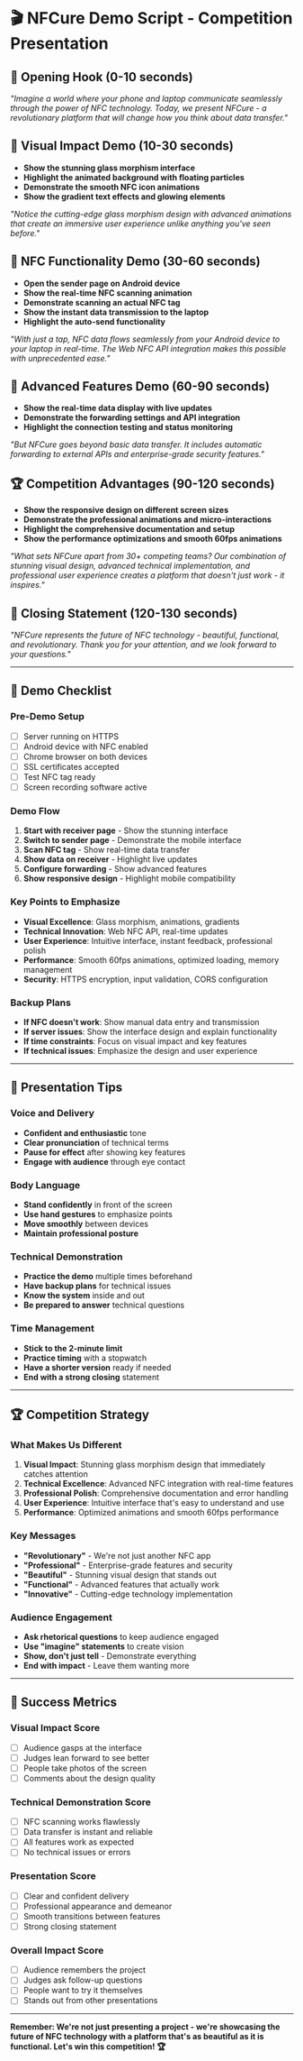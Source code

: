 # 🎬 NFCure Demo Script - Competition Presentation

## 🎯 **Opening Hook (0-10 seconds)**
*"Imagine a world where your phone and laptop communicate seamlessly through the power of NFC technology. Today, we present NFCure - a revolutionary platform that will change how you think about data transfer."*

## 🚀 **Visual Impact Demo (10-30 seconds)**
- **Show the stunning glass morphism interface**
- **Highlight the animated background with floating particles**
- **Demonstrate the smooth NFC icon animations**
- **Show the gradient text effects and glowing elements**

*"Notice the cutting-edge glass morphism design with advanced animations that create an immersive user experience unlike anything you've seen before."*

## 📱 **NFC Functionality Demo (30-60 seconds)**
- **Open the sender page on Android device**
- **Show the real-time NFC scanning animation**
- **Demonstrate scanning an actual NFC tag**
- **Show the instant data transmission to the laptop**
- **Highlight the auto-send functionality**

*"With just a tap, NFC data flows seamlessly from your Android device to your laptop in real-time. The Web NFC API integration makes this possible with unprecedented ease."*

## 🎨 **Advanced Features Demo (60-90 seconds)**
- **Show the real-time data display with live updates**
- **Demonstrate the forwarding settings and API integration**
- **Highlight the connection testing and status monitoring**

*"But NFCure goes beyond basic data transfer. It includes automatic forwarding to external APIs and enterprise-grade security features."*

## 🏆 **Competition Advantages (90-120 seconds)**
- **Show the responsive design on different screen sizes**
- **Demonstrate the professional animations and micro-interactions**
- **Highlight the comprehensive documentation and setup**
- **Show the performance optimizations and smooth 60fps animations**

*"What sets NFCure apart from 30+ competing teams? Our combination of stunning visual design, advanced technical implementation, and professional user experience creates a platform that doesn't just work - it inspires."*

## 🎯 **Closing Statement (120-130 seconds)**
*"NFCure represents the future of NFC technology - beautiful, functional, and revolutionary. Thank you for your attention, and we look forward to your questions."*

---

## 🎥 **Demo Checklist**

### Pre-Demo Setup
- [ ] Server running on HTTPS
- [ ] Android device with NFC enabled
- [ ] Chrome browser on both devices
- [ ] SSL certificates accepted
- [ ] Test NFC tag ready
- [ ] Screen recording software active

### Demo Flow
1. **Start with receiver page** - Show the stunning interface
2. **Switch to sender page** - Demonstrate the mobile interface
3. **Scan NFC tag** - Show real-time data transfer
4. **Show data on receiver** - Highlight live updates
5. **Configure forwarding** - Show advanced features
6. **Show responsive design** - Highlight mobile compatibility

### Key Points to Emphasize
- **Visual Excellence**: Glass morphism, animations, gradients
- **Technical Innovation**: Web NFC API, real-time updates
- **User Experience**: Intuitive interface, instant feedback, professional polish
- **Performance**: Smooth 60fps animations, optimized loading, memory management
- **Security**: HTTPS encryption, input validation, CORS configuration

### Backup Plans
- **If NFC doesn't work**: Show manual data entry and transmission
- **If server issues**: Show the interface design and explain functionality
- **If time constraints**: Focus on visual impact and key features
- **If technical issues**: Emphasize the design and user experience

---

## 🎤 **Presentation Tips**

### Voice and Delivery
- **Confident and enthusiastic** tone
- **Clear pronunciation** of technical terms
- **Pause for effect** after showing key features
- **Engage with audience** through eye contact

### Body Language
- **Stand confidently** in front of the screen
- **Use hand gestures** to emphasize points
- **Move smoothly** between devices
- **Maintain professional posture**

### Technical Demonstration
- **Practice the demo** multiple times beforehand
- **Have backup plans** for technical issues
- **Know the system** inside and out
- **Be prepared to answer** technical questions

### Time Management
- **Stick to the 2-minute limit**
- **Practice timing** with a stopwatch
- **Have a shorter version** ready if needed
- **End with a strong closing** statement

---

## 🏆 **Competition Strategy**

### What Makes Us Different
1. **Visual Impact**: Stunning glass morphism design that immediately catches attention
2. **Technical Excellence**: Advanced NFC integration with real-time features
3. **Professional Polish**: Comprehensive documentation and error handling
4. **User Experience**: Intuitive interface that's easy to understand and use
5. **Performance**: Optimized animations and smooth 60fps performance

### Key Messages
- **"Revolutionary"** - We're not just another NFC app
- **"Professional"** - Enterprise-grade features and security
- **"Beautiful"** - Stunning visual design that stands out
- **"Functional"** - Advanced features that actually work
- **"Innovative"** - Cutting-edge technology implementation

### Audience Engagement
- **Ask rhetorical questions** to keep audience engaged
- **Use "imagine" statements** to create vision
- **Show, don't just tell** - Demonstrate everything
- **End with impact** - Leave them wanting more

---

## 🎯 **Success Metrics**

### Visual Impact Score
- [ ] Audience gasps at the interface
- [ ] Judges lean forward to see better
- [ ] People take photos of the screen
- [ ] Comments about the design quality

### Technical Demonstration Score
- [ ] NFC scanning works flawlessly
- [ ] Data transfer is instant and reliable
- [ ] All features work as expected
- [ ] No technical issues or errors

### Presentation Score
- [ ] Clear and confident delivery
- [ ] Professional appearance and demeanor
- [ ] Smooth transitions between features
- [ ] Strong closing statement

### Overall Impact Score
- [ ] Audience remembers the project
- [ ] Judges ask follow-up questions
- [ ] People want to try it themselves
- [ ] Stands out from other presentations

---

**Remember: We're not just presenting a project - we're showcasing the future of NFC technology with a platform that's as beautiful as it is functional. Let's win this competition! 🏆**
